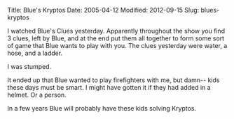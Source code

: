 Title: Blue's Kryptos
Date: 2005-04-12
Modified: 2012-09-15
Slug: blues-kryptos

I watched Blue's Clues yesterday.
Apparently throughout the show you find 3 clues, left by Blue, and at the end put them all together to form some sort of game that Blue wants to play with you.
The clues yesterday were water, a hose, and a ladder.

I was stumped.

It ended up that Blue wanted to play firefighters with me, but damn-- kids these days must be smart. I might have gotten it if they had added in a helmet. Or a person.

In a few years Blue will probably have these kids solving Kryptos.
